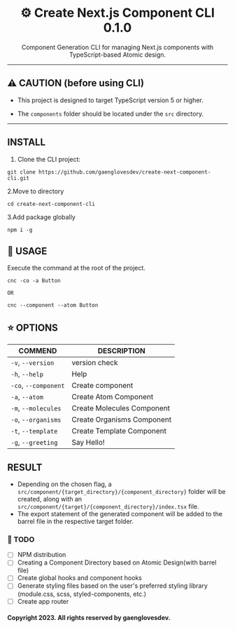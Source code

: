 <div align="center">
  <h1 style="text-align:center">⚙️ Create Next.js Component CLI 0.1.0</h1>
</div>

<div align="center">
  <p style="text-align:center">
    Component Generation CLI for managing Next.js components with TypeScript-based Atomic design.
  </p>
</div>

---

## ⚠️ CAUTION (before using CLI)

- This project is designed to target TypeScript version 5 or higher.

- The `components` folder should be located under the `src` directory.

---

## INSTALL

1. Clone the CLI project:

```
git clone https://github.com/gaenglovesdev/create-next-component-cli.git
```

2.Move to directory

```
cd create-next-component-cli
```

3.Add package globally

```
npm i -g
```

## 📃 USAGE

Execute the command at the root of the project.

```
cnc -co -a Button

OR

cnc --component --atom Button
```

## ⭐️ OPTIONS

| COMMEND              | DESCRIPTION                |
| -------------------- | -------------------------- |
| `-v`, `--version`    | version check              |
| `-h`, `--help`       | Help                       |
| `-co`, `--component` | Create component           |
| `-a`, `--atom`       | Create Atom Component      |
| `-m`, `--molecules`  | Create Molecules Component |
| `-o`, `--organisms`  | Create Organisms Component |
| `-t`, `--template`   | Create Template Component  |
| `-g`, `--greeting`   | Say Hello!                 |

## RESULT

- Depending on the chosen flag, a `src/component/{target_directory}/{component_directory}` folder will be created, along with an `src/component/{target}/{component_directory}/index.tsx` file.
- The export statement of the generated component will be added to the barrel file in the respective target folder.

### 📌 TODO

- [ ] NPM distribution
- [ ] Creating a Component Directory based on Atomic Design(with barrel file)
- [ ] Create global hooks and component hooks
- [ ] Generate styling files based on the user's preferred styling library (module.css, scss, styled-components, etc.)
- [ ] Create app router

#### Copyright 2023. All rights reserved by gaenglovesdev.
